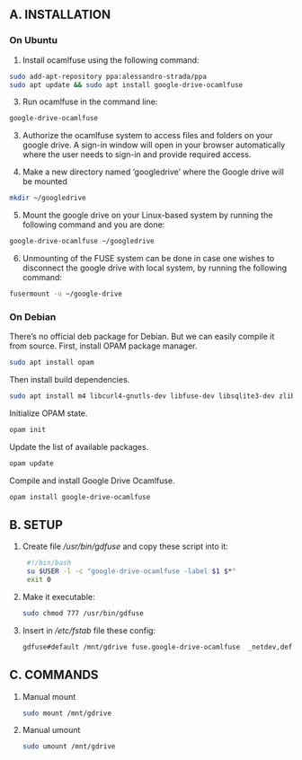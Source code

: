 ## A. INSTALLATION
### On Ubuntu
1. Install ocamlfuse using the following command:
```sh
sudo add-apt-repository ppa:alessandro-strada/ppa
sudo apt update && sudo apt install google-drive-ocamlfuse
```
3. Run ocamlfuse in the command line:
```sh
google-drive-ocamlfuse
```
3. Authorize the ocamlfuse system to access files and folders on your google drive. A sign-in window will open in your browser automatically where the user needs to sign-in and provide required access.

4. Make a new directory named ‘googledrive’ where the Google drive will be mounted
```sh
mkdir ~/googledrive
```
5. Mount the google drive on your Linux-based system by running the following command and you are done:
```sh
google-drive-ocamlfuse ~/googledrive
```
6. Unmounting of the FUSE system can be done in case one wishes to disconnect the google drive with local system, by running the following command:
```sh
fusermount -u ~/google-drive
```

### On Debian
There’s no official deb package for Debian. But we can easily compile it from source. First, install OPAM package manager.
```sh
sudo apt install opam
```
Then install build dependencies.
```sh
sudo apt install m4 libcurl4-gnutls-dev libfuse-dev libsqlite3-dev zlib1g-dev libncurses5-dev pkg-config
```
Initialize OPAM state.
```sh
opam init
```
Update the list of available packages.
```sh
opam update
```
Compile and install Google Drive Ocamlfuse.
```sh
opam install google-drive-ocamlfuse
```

## B. SETUP
1. Create file */usr/bin/gdfuse* and copy these script into it:
   ```bash
    #!/bin/bash
    su $USER -l -c "google-drive-ocamlfuse -label $1 $*"
    exit 0 
   ```
2. Make it executable:
   ```sh
   sudo chmod 777 /usr/bin/gdfuse
   ```
3. Insert in */etc/fstab* file these config:
   ```sh
   gdfuse#default /mnt/gdrive fuse.google-drive-ocamlfuse  _netdev,defaults,uid=1000,gid=1000,allow_other 0 0
   ```

## C. COMMANDS
1. Manual mount
   ```sh
   sudo mount /mnt/gdrive
   ```
3. Manual umount
   ```sh
   sudo umount /mnt/gdrive
   ```
